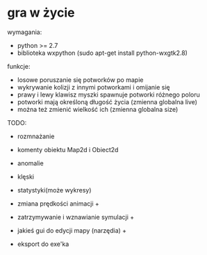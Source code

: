 gra w życie
===========

wymagania:

* python >= 2.7
* biblioteka wxpython (sudo apt-get install python-wxgtk2.8)

funkcje:

* losowe poruszanie się potworków po mapie
* wykrywanie kolizji z innymi potworkami i omijanie się
* prawy i lewy klawisz myszki spawnuje potworki różnego poloru
* potworki mają określoną długość życia (zmienna globalna live)
* można też zmienić wielkość ich (zmienna globalna size)


TODO:

* rozmnażanie
* komenty obiektu Map2d i Obiect2d


* anomalie
* klęski
 
 
* statystyki(może wykresy)


* zmiana prędkości animacji +
* zatrzymywanie i wznawianie symulacji +
* jakieś gui do edycji mapy (narzędia) +


* eksport do exe'ka
